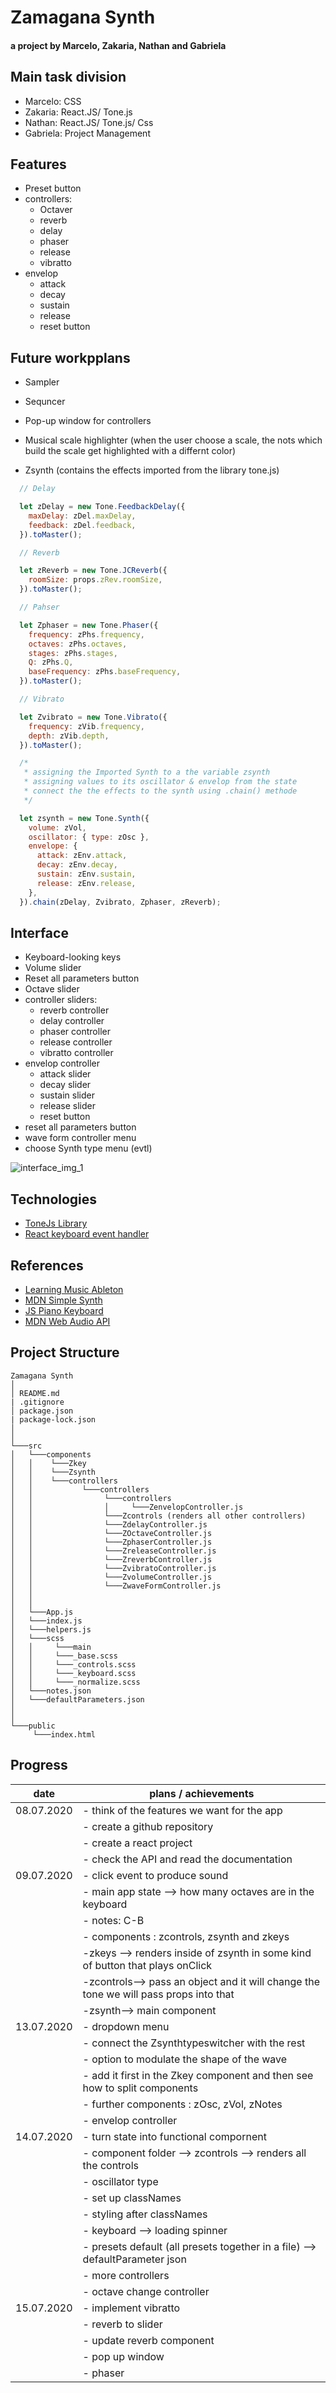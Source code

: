 # Zamagana Synth

#### a project by Marcelo, Zakaria, Nathan and Gabriela

## Main task division

- Marcelo: CSS
- Zakaria: React.JS/ Tone.js
- Nathan: React.JS/ Tone.js/ Css
- Gabriela: Project Management

## Features

- Preset button
- controllers:
  - Octaver
  - reverb 
  - delay 
  - phaser 
  - release 
  - vibratto 
- envelop 
  - attack 
  - decay 
  - sustain 
  - release 
  - reset button

## Future workpplans
- Sampler 
- Sequncer 
- Pop-up window for controllers 
- Musical scale highlighter (when the user choose a scale, the nots which build the scale get highlighted with a differnt color) 


- Zsynth (contains the effects imported from the library tone.js)

```javascript
  // Delay

  let zDelay = new Tone.FeedbackDelay({
    maxDelay: zDel.maxDelay,
    feedback: zDel.feedback,
  }).toMaster();

  // Reverb

  let zReverb = new Tone.JCReverb({
    roomSize: props.zRev.roomSize,
  }).toMaster();

  // Pahser

  let Zphaser = new Tone.Phaser({
    frequency: zPhs.frequency,
    octaves: zPhs.octaves,
    stages: zPhs.stages,
    Q: zPhs.Q,
    baseFrequency: zPhs.baseFrequency,
  }).toMaster();

  // Vibrato

  let Zvibrato = new Tone.Vibrato({
    frequency: zVib.frequency,
    depth: zVib.depth,
  }).toMaster();

  /*
   * assigning the Imported Synth to a the variable zsynth
   * assigning values to its oscillator & envelop from the state
   * connect the the effects to the synth using .chain() methode
   */

  let zsynth = new Tone.Synth({
    volume: zVol,
    oscillator: { type: zOsc },
    envelope: {
      attack: zEnv.attack,
      decay: zEnv.decay,
      sustain: zEnv.sustain,
      release: zEnv.release,
    },
  }).chain(zDelay, Zvibrato, Zphaser, zReverb);

```

## Interface

- Keyboard-looking keys
- Volume slider
- Reset all parameters button
- Octave slider
- controller sliders:
  - reverb controller
  - delay controller
  - phaser controller
  - release controller
  - vibratto controller
- envelop controller
  - attack slider
  - decay slider
  - sustain slider
  - release slider
  - reset button
- reset all parameters button
- wave form controller menu
- choose Synth type menu (evtl)

![interface_img_1](/src/img/readme_img/interface.png)

## Technologies

- [ToneJs Library](https://tonejs.github.io/)
- [React keyboard event handler](https://www.npmjs.com/package/react-keyboard-event-handler)

## References

- [Learning Music Ableton](https://learningmusic.ableton.com/)
- [MDN Simple Synth](https://developer.mozilla.org/en-US/docs/Web/API/Web_Audio_API/Simple_synth)
- [JS Piano Keyboard](https://www.freecodecamp.org/news/javascript-piano-keyboard/)
- [MDN Web Audio API](https://developer.mozilla.org/en-US/docs/Web/API/Web_Audio_API)

## Project Structure

```
Zamagana Synth
│
│ README.md
| .gitignore
│ package.json
| package-lock.json
│
│
└───src
│   └───components
│   │    └───Zkey
│   │    └───Zsynth
│   │    └───controllers
│   │           └───controllers
│   │                └───controllers
│   │                │     └───ZenvelopController.js
│   │                └───Zcontrols (renders all other controllers)
│   │                └───ZdelayController.js
│   │                └───ZOctaveController.js
│   │                └───ZphaserController.js
│   │                └───ZreleaseController.js
│   │                └───ZreverbController.js
│   │                └───ZvibratoController.js
│   │                └───ZvolumeController.js
│   │                └───ZwaveFormController.js
│   │
│   │
│   └───App.js
│   └───index.js
│   └───helpers.js
│   └───scss
│   │     └───main
│   │     └───_base.scss
│   │     └───_controls.scss
│   │     └───_keyboard.scss
│   │     └───_normalize.scss
│   └───notes.json
│   └───defaultParameters.json
│
│
└───public
     └───index.html

```

## Progress

| date       | plans / achievements                                                                  |
| ---------- | ------------------------------------------------------------------------------------- |
| 08.07.2020 | - think of the features we want for the app                                           |
|            | - create a github repository                                                          |
|            | - create a react project                                                              |
|            | - check the API and read the documentation                                            |
| 09.07.2020 | - click event to produce sound                                                        |
|            | - main app state --> how many octaves are in the keyboard                             |
|            | - notes: C-B                                                                          |
|            | - components : zcontrols, zsynth and zkeys                                            |
|            | -zkeys --> renders inside of zsynth in some kind of button that plays onClick         |
|            | -zcontrols--> pass an object and it will change the tone we will pass props into that |
|            | -zsynth--> main component                                                             |
| 13.07.2020 | - dropdown menu                                                                       |
|            | - connect the Zsynthtypeswitcher with the rest                                        |
|            | - option to modulate the shape of the wave                                            |
|            | - add it first in the Zkey component and then see how to split components             |
|            | - further components : zOsc, zVol, zNotes                                             |
|            | - envelop controller                                                                  |
| 14.07.2020 | - turn state into functional compornent                                               |
|            | - component folder --> zcontrols --> renders all the controls                         |
|            | - oscillator type                                                                     |
|            | - set up classNames                                                                   |
|            | - styling after classNames                                                            |
|            | - keyboard --> loading spinner                                                        |
|            | - presets default (all presets together in a file) --> defaultParameter json          |
|            | - more controllers                                                                    |
|            | - octave change controller                                                            |
| 15.07.2020 | - implement vibratto                                                                  |
|            | - reverb to slider                                                                    |
|            | - update reverb component                                                             |
|            | - pop up window                                                                       |
|            | - phaser                                                                              |
